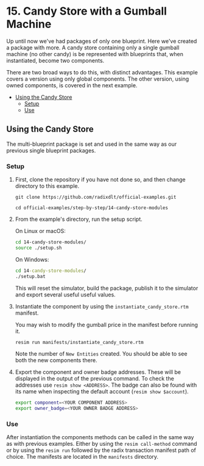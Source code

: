 # 15. Candy Store with a Gumball Machine

Up until now we've had packages of only one blueprint. Here we've created a
package with more. A candy store containing only a single gumball machine (no
other candy) is be represented with blueprints that, when instantiated, become
two components.

There are two broad ways to do this, with distinct advantages. This example
covers a version using only global components. The other version, using owned
components, is covered in the next example.

- [Using the Candy Store](#using-the-candy-store)
  - [Setup](#setup)
  - [Use](#use)

## Using the Candy Store

The multi-blueprint package is set and used in the same way as our previous
single blueprint packages.

### Setup

1. First, clone the repository if you have not done so, and then change
   directory to this example.

   ```
   git clone https://github.com/radixdlt/official-examples.git

   cd official-examples/step-by-step/14-candy-store-modules
   ```

2. From the example's directory, run the setup script.

   On Linux or macOS:

   ```sh
   cd 14-candy-store-modules/
   source ./setup.sh
   ```

   On Windows:

   ```cmd
   cd 14-candy-store-modules/
   ./setup.bat
   ```

   This will reset the simulator, build the package, publish it to the simulator
   and export several useful useful values.

3. Instantiate the component by using the `instantiate_candy_store.rtm`
   manifest.

   You may wish to modify the gumball price in the manifest before running it.

   ```sh
   resim run manifests/instantiate_candy_store.rtm
   ```

   Note the number of `New Entities` created. You should be able to see both the
   new components there.

4. Export the component and owner badge addresses. These will be displayed in
   the output of the previous command. To check the addresses use
   `resim show <ADDRESS>`. The badge can also be found with its name when
   inspecting the default account (`resim show $account`).

   ```sh
   export component=<YOUR COMPONENT ADDRESS>
   export owner_badge=<YOUR OWNER BADGE ADDRESS>
   ```

### Use

After instantiation the components methods can be called in the same way as with
previous examples. Either by using the `resim call-method` command or by using
the `resim run` followed by the radix transaction manifest path of choice. The
manifests are located in the `manifests` directory.
